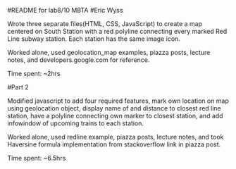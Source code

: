 #README for lab8/10 MBTA
#Eric Wyss

Wrote three separate files(HTML, CSS, JavaScript) to create a map
centered on South Station with a red polyline connecting every marked
Red Line subway station. Each station has the same image icon.

Worked alone, used geolocation_map examples, piazza posts, lecture notes,
and developers.google.com for reference.

Time spent: ~2hrs

#Part 2

Modified javascript to add four required features, mark own location on map
using geolocation object, display name of and distance to closest red line
station, have a polyline connecting own marker to closest station, and add
infowindow of upcoming trains to each station.

Worked alone, used redline example, piazza posts, lecture notes, and took
Haversine formula implementation from stackoverflow link in piazza post.

Time spent: ~6.5hrs